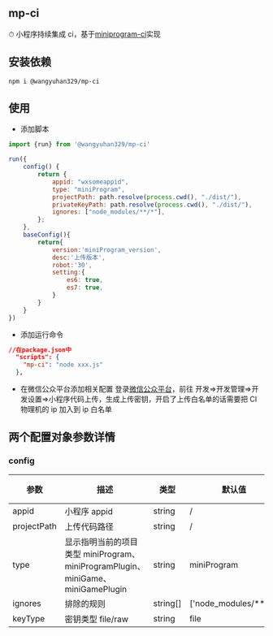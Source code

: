 ## mp-ci
⏱ 小程序持续集成 ci，基于[miniprogram-ci](https://www.npmjs.com/package/miniprogram-ci)实现

## 安装依赖
```shell
npm i @wangyuhan329/mp-ci
```
## 使用
- 添加脚本
```js
import {run} from '@wangyuhan329/mp-ci'

run({
    config() {
        return {
            appid: "wxsomeappid",
            type: "miniProgram",
            projectPath: path.resolve(process.cwd(), "./dist/"),
            privateKeyPath: path.resolve(process.cwd(), "./dist/"),
            ignores: ["node_modules/**/*"],
        };
    },
    baseConfig(){
        return{
            version:'miniProgram_version',
            desc:'上传版本',
            robot:'30',
            setting:{
                es6: true,
                es7: true,
            }
        }
    }
})
```
- 添加运行命令
```json
//在package.json中
  "scripts": {
    "mp-ci": "node xxx.js"
  },
```
- 在微信公众平台添加相关配置
  登录[微信公众平台](https://mp.weixin.qq.com)，前往 开发=>开发管理=>开发设置=>小程序代码上传，生成上传密钥，开启了上传白名单的话需要把 CI 物理机的 ip 加入到 ip 白名单

## 两个配置对象参数详情

### config

| 参数        | 描述                                                                            | 类型     | 默认值                | 必填 |
| ----------- | ------------------------------------------------------------------------------- | -------- | --------------------- | ---- |
| appid       | 小程序 appid                                                                    | string   | /                     | 是   |
| projectPath | 上传代码路径                                                                    | string   | /                     | 是   |
| type        | 显示指明当前的项目类型 miniProgram、miniProgramPlugin、miniGame、miniGamePlugin | string   | miniProgram           | 否   |
| ignores     | 排除的规则                                                                      | string[] | ['node_modules/**/*'] | 否   |
| keyType     | 密钥类型 file/raw                                                               | string   | file                  | 否   |



